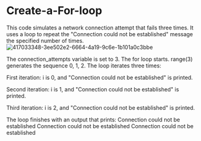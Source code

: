 # Create-a-For-loop
This code simulates a network connection attempt that fails three times. It uses a loop to repeat the "Connection could not be established" message the specified number of times.
![417033348-3ee502e2-6664-4a19-9c6e-1b101a0c3bbe](https://github.com/user-attachments/assets/edb49bd1-ad35-4f2b-ba23-d3ade715a8d8)

The connection_attempts variable is set to 3.
The for loop starts.
range(3) generates the sequence 0, 1, 2.
The loop iterates three times:

First iteration: i is 0, and "Connection could not be established" is printed.

Second iteration: i is 1, and "Connection could not be established" is printed.

Third iteration: i is 2, and "Connection could not be established" is printed.

The loop finishes with an output that prints:
Connection could not be established Connection could not be established Connection could not be established
